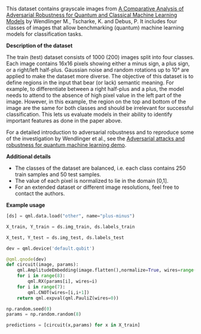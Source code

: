 This dataset contains grayscale images from [A Comparative Analysis of Adversarial Robustness for Quantum and Classical Machine Learning Models](https://arxiv.org/abs/2404.16154) by Wendlinger M., Tscharke, K. and Debus, P. It includes four classes of images that allow benchmarking (quantum) machine learning models for classification tasks.

**Description of the dataset**

The train (test) dataset consists of 1000 (200) images split into four classes. Each image contains 16x16 pixels showing either a minus sign, a plus sign, or a right/left half-plus. Gaussian noise and random rotations up to 10° are applied to make the dataset more diverse. The objective of this dataset is to define regions in the input that bear (or lack) semantic meaning. For example, to differentiate between a right half-plus and a plus, the model needs to attend to the absence of high pixel value in the left part of the image. However, in this example, the region on the top and bottom of the image are the same for both classes and should be irrelevant for successful classification. This lets us evaluate models in their ability to identify important features as done in the paper above.

For a detailed introduction to adversarial robustness and to reproduce some of
the investigation by Wendlinger et al., see the
[Adversarial attacks and robustness for quantum machine learning demo](https://pennylane.ai/qml/demos/tutorial_adversarial_attacks_QML/).

**Additional details**

- The classes of the dataset are balanced, i.e. each class contains 250 train samples and 50 test samples.
- The value of each pixel is normalized to lie in the domain [0,1].
- For an extended dataset or different image resolutions, feel free to contact the authors.

**Example usage**

```python
[ds] = qml.data.load("other", name="plus-minus")

X_train, Y_train = ds.img_train, ds.labels_train

X_test, Y_test = ds.img_test, ds.labels_test

dev = qml.device('default.qubit')

@qml.qnode(dev)
def circuit(image, params):
    qml.AmplitudeEmbedding(image.flatten(),normalize=True, wires=range(8))
    for i in range(8):
        qml.RX(params[i], wires=i)
    for i in range(7):
        qml.CNOT(wires=[i,i+1])
    return qml.expval(qml.PauliZ(wires=0))

np.random.seed(0)
params = np.random.random(8)

predictions = [circuit(x,params) for x in X_train]
```


